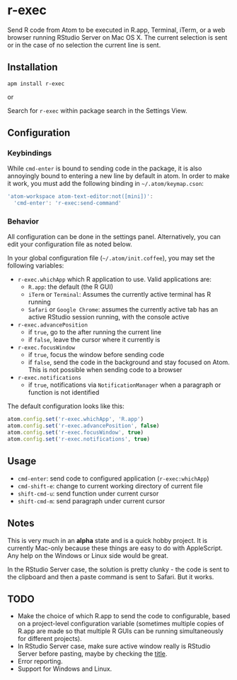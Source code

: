 # r-exec

Send R code from Atom to be executed in R.app, Terminal, iTerm, or a web browser running RStudio Server on Mac OS X.  The current selection is sent or in the case of no selection the current line is sent.

## Installation

`apm install r-exec`

or

Search for `r-exec` within package search in the Settings View.

## Configuration

### Keybindings

While `cmd-enter` is bound to sending code in the package, it is also annoyingly bound to entering a new line by default in atom.
In order to make it work, you must add the following binding in `~/.atom/keymap.cson`:

```javascript
'atom-workspace atom-text-editor:not([mini])':
  'cmd-enter': 'r-exec:send-command'
```

### Behavior

All configuration can be done in the settings panel. Alternatively, you can edit your configuration file as noted below.

In your global configuration file (`~/.atom/init.coffee`), you may set the following variables:

- `r-exec.whichApp` which R application to use. Valid applications are:
  - `R.app`: the default (the R GUI)
  - `iTerm` or `Terminal`: Assumes the currently active terminal has R running
  - `Safari` or `Google Chrome`: assumes the currently active tab has an active RStudio session running, with the console active
- `r-exec.advancePosition`
  - if `true`, go to the after running the current line
  - if `false`, leave the cursor where it currently is
- `r-exec.focusWindow`
  - if `true`, focus the window before sending code
  - if `false`, send the code in the background and stay focused on Atom. This is not possible when sending code to a browser
- `r-exec.notifications`
  - if `true`, notifications via `NotificationManager` when a paragraph or function is not identified

The default configuration looks like this:

```javascript
atom.config.set('r-exec.whichApp', 'R.app')
atom.config.set('r-exec.advancePosition', false)
atom.config.set('r-exec.focusWindow', true)
atom.config.set('r-exec.notifications', true)
```

## Usage

- `cmd-enter`: send code to configured application (`r-exec:whichApp`)
- `cmd-shift-e`: change to current working directory of current file
- `shift-cmd-u`: send function under current cursor
- `shift-cmd-m`: send paragraph under current cursor

## Notes

This is very much in an **alpha** state and is a quick hobby project.  It is currently Mac-only because these things are easy to do with AppleScript.  Any help on the Windows or Linux side would be great.

In the RStudio Server case, the solution is pretty clunky - the code is sent to the clipboard and then a paste command is sent to Safari.  But it works.

## TODO

- Make the choice of which R.app to send the code to configurable, based on a project-level configuration variable (sometimes multiple copies of R.app are made so that multiple R GUIs can be running simultaneously for different projects).
- In RStudio Server case, make sure active window really is RStudio Server before pasting, maybe by checking the  [title](http://www.alfredforum.com/topic/2013-how-to-get-frontmost-tab's-url-and-title-of-various-browsers/).
- Error reporting.
- Support for Windows and Linux.
